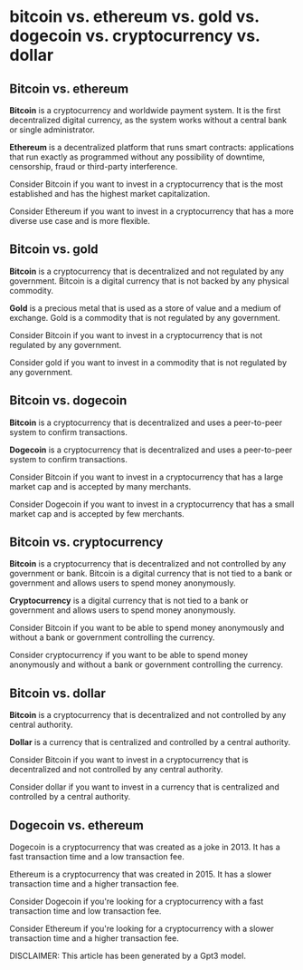 # bitcoin vs. ethereum vs. gold vs. dogecoin vs. cryptocurrency vs. dollar
## Bitcoin vs. ethereum


**Bitcoin** is a cryptocurrency and worldwide payment system. It is the first decentralized digital currency, as the system works without a central bank or single administrator.

**Ethereum** is a decentralized platform that runs smart contracts: applications that run exactly as programmed without any possibility of downtime, censorship, fraud or third-party interference.

Consider Bitcoin if you want to invest in a cryptocurrency that is the most established and has the highest market capitalization.

Consider Ethereum if you want to invest in a cryptocurrency that has a more diverse use case and is more flexible.


## Bitcoin vs. gold


**Bitcoin** is a cryptocurrency that is decentralized and not regulated by any government. Bitcoin is a digital currency that is not backed by any physical commodity.

**Gold** is a precious metal that is used as a store of value and a medium of exchange. Gold is a commodity that is not regulated by any government.

Consider Bitcoin if you want to invest in a cryptocurrency that is not regulated by any government.

Consider gold if you want to invest in a commodity that is not regulated by any government.


## Bitcoin vs. dogecoin


**Bitcoin** is a cryptocurrency that is decentralized and uses a peer-to-peer system to confirm transactions.

**Dogecoin** is a cryptocurrency that is decentralized and uses a peer-to-peer system to confirm transactions.

Consider Bitcoin if you want to invest in a cryptocurrency that has a large market cap and is accepted by many merchants.

Consider Dogecoin if you want to invest in a cryptocurrency that has a small market cap and is accepted by few merchants.


## Bitcoin vs. cryptocurrency


**Bitcoin** is a cryptocurrency that is decentralized and not controlled by any government or bank. Bitcoin is a digital currency that is not tied to a bank or government and allows users to spend money anonymously.

**Cryptocurrency** is a digital currency that is not tied to a bank or government and allows users to spend money anonymously.

Consider Bitcoin if you want to be able to spend money anonymously and without a bank or government controlling the currency.

Consider cryptocurrency if you want to be able to spend money anonymously and without a bank or government controlling the currency.


## Bitcoin vs. dollar


**Bitcoin** is a cryptocurrency that is decentralized and not controlled by any central authority.

**Dollar** is a currency that is centralized and controlled by a central authority.

Consider Bitcoin if you want to invest in a cryptocurrency that is decentralized and not controlled by any central authority.

Consider dollar if you want to invest in a currency that is centralized and controlled by a central authority.


## Dogecoin vs. ethereum


Dogecoin is a cryptocurrency that was created as a joke in 2013. It has a fast transaction time and a low transaction fee.

Ethereum is a cryptocurrency that was created in 2015. It has a slower transaction time and a higher transaction fee.

Consider Dogecoin if you're looking for a cryptocurrency with a fast transaction time and low transaction fee.

Consider Ethereum if you're looking for a cryptocurrency with a slower transaction time and a higher transaction fee.




DISCLAIMER: This article has been generated by a Gpt3 model.